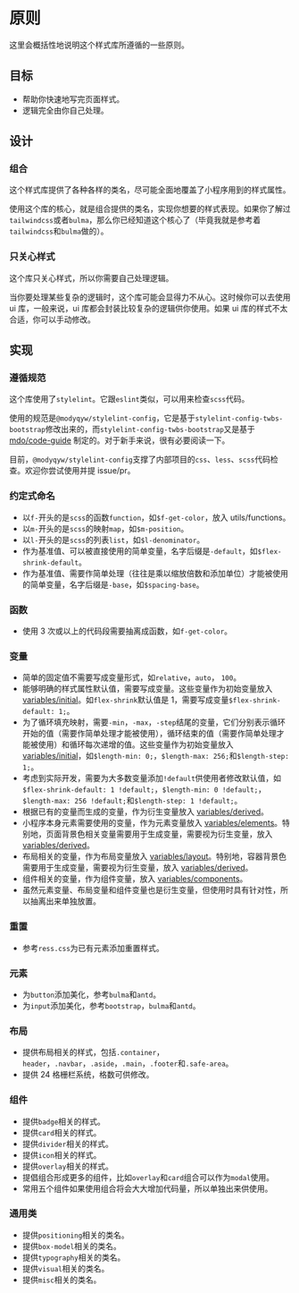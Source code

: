 # 原则

这里会概括性地说明这个样式库所遵循的一些原则。

## 目标

- 帮助你快速地写完页面样式。
- 逻辑完全由你自己处理。

## 设计

### 组合

这个样式库提供了各种各样的类名，尽可能全面地覆盖了小程序用到的样式属性。

使用这个库的核心，就是组合提供的类名，实现你想要的样式表现。如果你了解过`tailwindcss`或者`bulma`，那么你已经知道这个核心了（毕竟我就是参考着`tailwindcss`和`bulma`做的）。

### 只关心样式

这个库只关心样式，所以你需要自己处理逻辑。

当你要处理某些复杂的逻辑时，这个库可能会显得力不从心。这时候你可以去使用 ui 库，一般来说，ui 库都会封装比较复杂的逻辑供你使用。如果 ui 库的样式不太合适，你可以手动修改。

## 实现

### 遵循规范

这个库使用了`stylelint`。它跟`eslint`类似，可以用来检查`scss`代码。

使用的规范是`@modyqyw/stylelint-config`，它是基于`stylelint-config-twbs-bootstrap`修改出来的，而`stylelint-config-twbs-bootstrap`又是基于 [mdo/code-guide](https://codeguide.co/#css-declaration-order) 制定的。对于新手来说，很有必要阅读一下。

目前，`@modyqyw/stylelint-config`支撑了内部项目的`css`、`less`、`scss`代码检查。欢迎你尝试使用并提 issue/pr。

### 约定式命名

- 以`f-`开头的是`scss`的函数`function`，如`$f-get-color`，放入 utils/functions。
- 以`m-`开头的是`scss`的映射`map`，如`$m-position`。
- 以`l-`开头的是`scss`的列表`list`，如`$l-denominator`。
- 作为基准值、可以被直接使用的简单变量，名字后缀是`-default`，如`$flex-shrink-default`。
- 作为基准值、需要作简单处理（往往是乘以缩放倍数和添加单位）才能被使用的简单变量，名字后缀是`-base`，如`$spacing-base`。

### 函数

- 使用 3 次或以上的代码段需要抽离成函数，如`f-get-color`。

### 变量

- 简单的固定值不需要写成变量形式，如`relative`，`auto`， `100`。
- 能够明确的样式属性默认值，需要写成变量。这些变量作为初始变量放入 [variables/initial](https://github.com/MillCloud/mp-scss/blob/main/src/variables/initial.scss)。如`flex-shrink`默认值是 1，需要写成变量`$flex-shrink-default: 1;`。
- 为了循环填充映射，需要`-min`，`-max`，`-step`结尾的变量，它们分别表示循环开始的值（需要作简单处理才能被使用），循环结束的值（需要作简单处理才能被使用）和循环每次递增的值。这些变量作为初始变量放入 [variables/initial](https://github.com/MillCloud/mp-scss/blob/main/src/variables/initial.scss)，如`$length-min: 0;`，`$length-max: 256;`和`$length-step: 1;`。
- 考虑到实际开发，需要为大多数变量添加`!default`供使用者修改默认值，如`$flex-shrink-default: 1 !default;`，`$length-min: 0 !default;`，`$length-max: 256 !default;`和`$length-step: 1 !default;`。
- 根据已有的变量而生成的变量，作为衍生变量放入 [variables/derived](https://github.com/MillCloud/mp-scss/blob/main/src/variables/derived.scss)。
- 小程序本身元素需要使用的变量，作为元素变量放入 [variables/elements](https://github.com/MillCloud/mp-scss/blob/main/src/variables/elements.scss)。特别地，页面背景色相关变量需要用于生成变量，需要视为衍生变量，放入 [variables/derived](https://github.com/MillCloud/mp-scss/blob/main/src/variables/derived.scss)。
- 布局相关的变量，作为布局变量放入 [variables/layout](https://github.com/MillCloud/mp-scss/blob/main/src/variables/layout.scss)。特别地，容器背景色需要用于生成变量，需要视为衍生变量，放入 [variables/derived](https://github.com/MillCloud/mp-scss/blob/main/src/variables/derived.scss)。
- 组件相关的变量，作为组件变量，放入 [variables/components](https://github.com/MillCloud/mp-scss/blob/main/src/variables/layout.scss)。
- 虽然元素变量、布局变量和组件变量也是衍生变量，但使用时具有针对性，所以抽离出来单独放置。

### 重置

- 参考`ress.css`为已有元素添加重置样式。

### 元素

- 为`button`添加美化，参考`bulma`和`antd`。
- 为`input`添加美化，参考`bootstrap`，`bulma`和`antd`。

### 布局

- 提供布局相关的样式，包括`.container`，`header`，`.navbar`，`.aside`，`.main`，`.footer`和`.safe-area`。
- 提供 24 格栅栏系统，格数可供修改。

### 组件

- 提供`badge`相关的样式。
- 提供`card`相关的样式。
- 提供`divider`相关的样式。
- 提供`icon`相关的样式。
- 提供`overlay`相关的样式。
- 提倡组合形成更多的组件，比如`overlay`和`card`组合可以作为`modal`使用。
- 常用五个组件如果使用组合将会大大增加代码量，所以单独出来供使用。

### 通用类

- 提供`positioning`相关的类名。
- 提供`box-model`相关的类名。
- 提供`typography`相关的类名。
- 提供`visual`相关的类名。
- 提供`misc`相关的类名。
